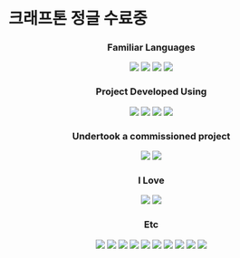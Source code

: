 # 크래프톤 정글 수료중

<div align="center">
    <h3>Familiar Languages</h3>
    <img src="https://img.shields.io/badge/PYTHON-3776AB?style=for-the-badge&logo=python&logoColor=white"/>
    <img src="https://img.shields.io/badge/JAVASCRIPT-F7DF1E?style=for-the-badge&logo=javascript&logoColor=black"/>
    <img src="https://img.shields.io/badge/VBA-217346?style=for-the-badge&logo=microsoftexcel&logoColor=white"/>
    <img src="https://img.shields.io/badge/C-A8B9CC?style=for-the-badge&logo=c&logoColor=black"/>
</div>

<div align="center">
    <h3>Project Developed Using</h3>
    <img src="https://img.shields.io/badge/REACT-61DAFB?style=for-the-badge&logo=react&logoColor=black"/>
    <img src="https://img.shields.io/badge/node.js-339933?style=for-the-badge&logo=nodedotjs&logoColor=white"/>
    <img src="https://img.shields.io/badge/FIREBASE-FFCA28?style=for-the-badge&logo=firebase&logoColor=black"/>
    <img src="https://img.shields.io/badge/UNITY-000000?style=for-the-badge&logo=unity&logoColor=white"/>
</div>

<div align="center">
    <h3>Undertook a commissioned project</h3>
    <img src="https://img.shields.io/badge/EXCEL-217346?style=for-the-badge&logo=microsoftexcel&logoColor=white"/>
    <img src="https://img.shields.io/badge/Google Sheets-34A853?style=for-the-badge&logo=googlesheets&logoColor=white"/>
</div>
    
<div align="center">
    <h3>I Love</h3>
    <img src="https://img.shields.io/badge/VSC-007ACC?style=for-the-badge&logo=visualstudiocode&logoColor=white"/>
    <img src="https://img.shields.io/badge/GIT-F05032?style=for-the-badge&logo=git&logoColor=white"/>
</div>

<div align="center">
    <h3>Etc</h3>
    <img src="https://img.shields.io/badge/CSS3-1572B6?style=for-the-badge&logo=css3&logoColor=white"/>
    <img src="https://img.shields.io/badge/HTML5-E34F26?style=for-the-badge&logo=html5&logoColor=white"/>
    <img src="https://img.shields.io/badge/maria db-003545?style=for-the-badge&logo=mariadb&logoColor=white"/>
    <img src="https://img.shields.io/badge/mongodb-47A248?style=for-the-badge&logo=mongodb&logoColor=white"/>
    <img src="https://img.shields.io/badge/aws-232F3E?style=for-the-badge&logo=amazonaws&logoColor=white"/>
    <img src="https://img.shields.io/badge/flask-000000?style=for-the-badge&logo=flask&logoColor=white"/>
    <img src="https://img.shields.io/badge/django-092E20?style=for-the-badge&logo=django&logoColor=white"/>
    <img src="https://img.shields.io/badge/flutter-02569B?style=for-the-badge&logo=flutter&logoColor=white"/>
    <img src="https://img.shields.io/badge/PHP-777BB4?style=for-the-badge&logo=php&logoColor=white"/>
    <img src="https://img.shields.io/badge/code igniter-EF4223?style=for-the-badge&logo=codeigniter&logoColor=white"/>
    
</div>

